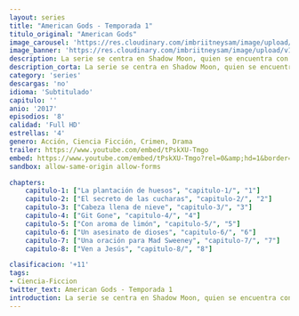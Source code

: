 ```yaml
---
layout: series
title: "American Gods - Temporada 1"
titulo_original: "American Gods"
image_carousel: 'https://res.cloudinary.com/imbriitneysam/image/upload/v1546556401/american-gods-postyer-min.jpg'
image_banner: 'https://res.cloudinary.com/imbriitneysam/image/upload/v1546556402/gods-banner-min.jpg'
description: La serie se centra en Shadow Moon, quien se encuentra con un hombre extraño llamado Sr. Wednesday después de ser liberado de la prisión, pronto se ve envuelto en un conflicto a gran escala entre los Viejos Dioses y los Nuevos Dioses, que se fortalecen cada día.
description_corta: La serie se centra en Shadow Moon, quien se encuentra con un hombre extraño llamado Sr. Wednesday después de ser liberado de la prisión, pronto se ve envuelto en un conflicto a gran escala entre los Viejos Dioses y los Nuevos Dioses, que se fortalecen cada día.
category: 'series'
descargas: 'no'
idioma: 'Subtitulado'
capitulo: ''
anio: '2017'
episodios: '8'
calidad: 'Full HD'
estrellas: '4'
genero: Acción, Ciencia Ficción, Crimen, Drama
trailer: https://www.youtube.com/embed/tPskXU-Tmgo
embed: https://www.youtube.com/embed/tPskXU-Tmgo?rel=0&amp;hd=1&border=0&wmode=opaque&enablejsapi=1&modestbranding=1&controls=1&showinfo=1
sandbox: allow-same-origin allow-forms 

chapters:
    capitulo-1: ["La plantación de huesos", "capitulo-1/", "1"]
    capitulo-2: ["El secreto de las cucharas", "capitulo-2/", "2"]
    capitulo-3: ["Cabeza llena de nieve", "capitulo-3/", "3"]
    capitulo-4: ["Git Gone", "capitulo-4/", "4"]
    capitulo-5: ["Con aroma de limón", "capitulo-5/", "5"]
    capitulo-6: ["Un asesinato de dioses", "capitulo-6/", "6"]
    capitulo-7: ["Una oración para Mad Sweeney", "capitulo-7/", "7"]
    capitulo-8: ["Ven a Jesús", "capitulo-8/", "8"]

clasificacion: '+11'
tags:
- Ciencia-Ficcion
twitter_text: American Gods - Temporada 1
introduction: La serie se centra en Shadow Moon, quien se encuentra con un hombre extraño llamado Sr. Wednesday después de ser liberado de la prisión, pronto se ve envuelto en un conflicto a gran escala entre los Viejos Dioses y los Nuevos Dioses, que se fortalecen cada día.
---
```













